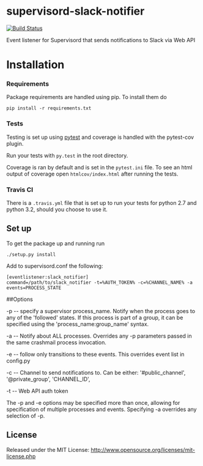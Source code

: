 supervisord-slack-notifier
==========================

[![Build Status](https://travis-ci.org/Schibsted-Tech-Polska/supervisord-slack-notifier.svg)](https://travis-ci.org/Schibsted-Tech-Polska/supervisord-slack-notifier)

Event listener for Supervisord that sends notifications to Slack via Web API

# Installation

### Requirements

Package requirements are handled using pip. To install them do

```
pip install -r requirements.txt
```

### Tests

Testing is set up using [pytest](http://pytest.org) and coverage is handled
with the pytest-cov plugin.

Run your tests with ```py.test``` in the root directory.

Coverage is ran by default and is set in the ```pytest.ini``` file.
To see an html output of coverage open ```htmlcov/index.html``` after running the tests.

### Travis CI

There is a ```.travis.yml``` file that is set up to run your tests for python 2.7
and python 3.2, should you choose to use it.

## Set up
To get the package up and running run

```
./setup.py install
```

Add to supervisord.conf the following:
```
[eventlistener:slack_notifier]
command=/path/to/slack_notifier -t=%AUTH_TOKEN% -c=%CHANNEL_NAME% -a
events=PROCESS_STATE
```

##Options

-p -- specify a supervisor process_name. Notify when the process goes to any of the 'followed' states.
    If this process is part of a group, it can be specified using the
      'process_name:group_name' syntax.

-a -- Notify about ALL processes.  Overrides any -p
    parameters passed in the same crashmail process invocation.

-e -- follow only transitions to these events. This overrides event list in config.py

-c -- Channel to send notifications to. Can be either:
    '#public_channel',
    '@private_group',
    'CHANNEL_ID',

-t -- Web API auth token

The -p and -e options may be specified more than once, allowing for
specification of multiple processes and events.  Specifying -a overrides any
selection of -p.


## License

Released under the MIT License: http://www.opensource.org/licenses/mit-license.php
